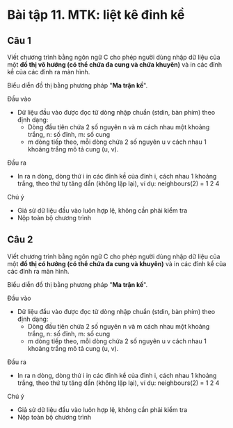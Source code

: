 # Bài tập 11. MTK: liệt kê đỉnh kề
## Câu 1
Viết chương trình bằng ngôn ngữ C cho phép người dùng nhập dữ liệu của một **đồ thị vô hướng (có thể chứa đa cung và chứa khuyên)** và in các đỉnh kề của các đỉnh ra màn hình.

Biểu diễn đồ thị bằng phương pháp "**Ma trận kề**".

Đầu vào
- Dữ liệu đầu vào được đọc từ dòng nhập chuẩn (stdin, bàn phím) theo định dạng:
  - Dòng đầu tiên chứa 2 số nguyên n và m cách nhau một khoảng trắng, n: số đỉnh, m: số cung
  - m dòng tiếp theo, mỗi dòng chứa 2 số nguyên u v cách nhau 1 khoảng trắng mô tả cung (u, v).

Đầu ra
- In ra n dòng, dòng thứ i in các đỉnh kề của đỉnh i, cách nhau 1 khoảng trắng, theo thứ tự tăng dần (không lặp lại), ví dụ: neighbours(2) = 1 2 4

Chú ý
- Giả sử dữ liệu đầu vào luôn hợp lệ, không cần phải kiểm tra
- Nộp toàn bộ chương trình

## Câu 2
Viết chương trình bằng ngôn ngữ C cho phép người dùng nhập dữ liệu của một **đồ thị có hướng (có thể chứa đa cung và khuyên)** và in các đỉnh kề của các đỉnh ra màn hình.

Biểu diễn đồ thị bằng phương pháp "**Ma trận kề**".

Đầu vào
- Dữ liệu đầu vào được đọc từ dòng nhập chuẩn (stdin, bàn phím) theo định dạng:
  - Dòng đầu tiên chứa 2 số nguyên n và m cách nhau một khoảng trắng, n: số đỉnh, m: số cung
  - m dòng tiếp theo, mỗi dòng chứa 2 số nguyên u v cách nhau 1 khoảng trắng mô tả cung (u, v).

Đầu ra
- In ra n dòng, dòng thứ i in các đỉnh kề của đỉnh i, cách nhau 1 khoảng trắng, theo thứ tự tăng dần (không lặp lại), ví dụ: neighbours(2) = 1 2 4

Chú ý
- Giả sử dữ liệu đầu vào luôn hợp lệ, không cần phải kiểm tra
- Nộp toàn bộ chương trình
